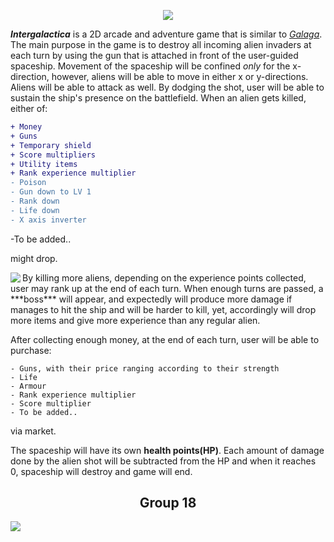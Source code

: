 <p align="center">
  <img src="http://i64.tinypic.com/2v0n4u0.png" />
</p>

***Intergalactica*** is a 2D arcade and adventure game that is similar to [_Galaga_](https://en.wikipedia.org/wiki/Galaga). 
The main purpose in the game is to destroy all incoming alien invaders at each turn by using the gun that is attached in front of the user-guided spaceship. Movement of the spaceship will be confined *only* for the x-direction, however, aliens will be able to move in either x or y-directions. Aliens will be able to attack as well. By dodging the shot, user will be able to sustain the ship's presence on the battlefield. When an alien gets killed, either of:
```diff
+ Money
+ Guns 
+ Temporary shield
+ Score multipliers
+ Utility items
+ Rank experience multiplier
- Poison
- Gun down to LV 1
- Rank down
- Life down
- X axis inverter
```
-To be added..

might drop.


<img align="left" src="http://i66.tinypic.com/2dkhg87.png"/>
 By killing more aliens, depending on the experience points collected, user may rank up at the end of each turn. When enough turns are passed, a ***boss*** will appear, and expectedly will produce more damage if manages to hit the ship and will be harder to kill, yet, accordingly will drop more items and give more experience than any regular alien.


After collecting enough money, at the end of each turn, user will be able to purchase:
```
- Guns, with their price ranging according to their strength
- Life
- Armour
- Rank experience multiplier
- Score multiplier
- To be added..
```
via market.

 The spaceship will have its own **health points(HP)**. Each amount of damage done by the alien shot will be subtracted from the HP and when it reaches 0, spaceship will destroy and game will end.
 
 <h2 align="center"> Group 18 </h2>
 <img src="http://i64.tinypic.com/jgnrly.png" align="center" />







